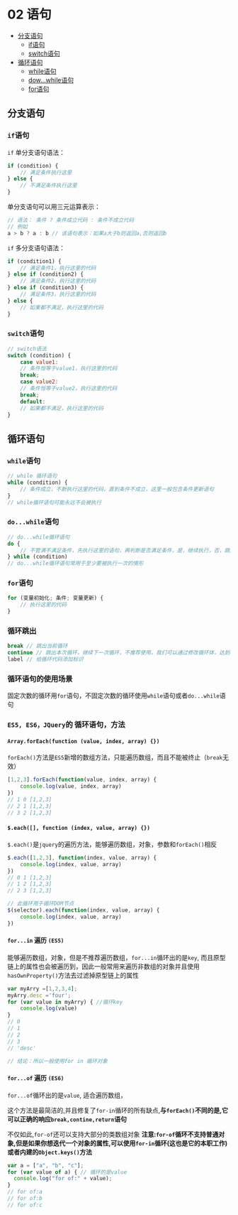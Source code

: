 # 02 语句
- [分支语句](#分支语句)
    - [if语句](#`if`语句)
    - [switch语句](#`switch`语句)
- [循环语句](#循环语句)
    - [while语句](#`while`语句)
    - [dow...while语句](#`do...while`语句)
    - [for语句](#for语句)

<src-BackToTop></src-BackToTop>
<src-MetaChange></src-MetaChange>

## 分支语句
### `if`语句
`if` 单分支语句语法：
```js
if (condition) {
    // 满足条件执行这里
} else {
    // 不满足条件执行这里
}
```
单分支语句可以用三元运算表示：
```js
// 语法： 条件 ? 条件成立代码 : 条件不成立代码
// 例如
a > b ? a : b // 该语句表示：如果a大于b则返回a,否则返回b
```
`if` 多分支语句语法：
```js
if (condition1) {
    // 满足条件1，执行这里的代码
} else if (condition2) {
    // 满足条件2，执行这里的代码
} else if (condition3) {
    // 满足条件3，执行这里的代码
} else {
    // 如果都不满足，执行这里的代码
}
```
### `switch`语句
```js
// switch语法
switch (condition) {
    case value1:
    // 条件恒等于value1，执行这里的代码
    break;
    case value2:
    // 条件恒等于value2，执行这里的代码
    break;
    default:
    // 如果都不满足，执行这里的代码
}
```


## 循环语句

### `while`语句
```js
// while 循环语句
while (condition) {
    // 条件成立，不断执行这里的代码，直到条件不成立，这里一般包含条件更新语句
}
// while循环语句可能永远不会被执行
```
### `do...while`语句
```js
// do...while循环语句
do {
    // 不管满不满足条件，先执行这里的语句，再判断是否满足条件，是，继续执行，否，跳出循环，这里一般也包含条件更新
} while (condition)
// do...while循环语句常用于至少要被执行一次的情形
```

### `for`语句
```js
for (变量初始化; 条件; 变量更新) {
    // 执行这里的代码
}
```

### 循环跳出
```js
break // 跳出当前循环
continue // 跳出本次循环，继续下一次循环，不推荐使用，我们可以通过修改循环体，达到相同的效果
label // 给循环代码添加标识
```
### 循环语句的使用场景
固定次数的循环用`for`语句，不固定次数的循环使用`while`语句或者`do...while`语句

### `ES5, ES6，JQuery`的 循环语句，方法
#### `Array.forEach(function (value, index, array) {})`
`forEach()`方法是`ES5`新增的数组方法，只能遍历数组，而且不能被终止（`break`无效）
```js
[1,2,3].forEach(function(value, index, array) {
    console.log(value, index, array) 
})
// 1 0 [1,2,3]
// 2 1 [1,2,3]
// 3 2 [1,2,3]
```
#### `$.each([], function (index, value, array) {})`
`$.each()`是`jquery`的遍历方法，能够遍历数组，对象，参数和`forEach()`相反
```js
$.each([1,2,3], function(index, value, array) {
    console.log(index, value, array)
})
// 0 1 [1,2,3]
// 1 2 [1,2,3]
// 2 3 [1,2,3]

// 此循环用于循环DOM节点
$(selector).each(function(index, value, array) {
    console.log(index, value, array)
})
```
#### `for...in` 遍历 `(ES5)`
能够遍历数组，对象，但是不推荐遍历数组，`for...in`循环出的是`key`, 而且原型链上的属性也会被遍历到，因此一般常用来遍历非数组的对象并且使用`hasOwnProperty()`方法去过滤掉原型链上的属性
```js
var myArry =[1,2,3,4];
myArry.desc ='four';
for (var value in myArry) { //循环key
    console.log(value)
}
// 0
// 1
// 2
// 3
// 'desc'

// 结论：所以一般使用for in 循环对象
```

#### `for...of` 遍历 `(ES6)`
`for...of`循环出的是`value`, 适合遍历数组，

这个方法是最简洁的,并且修复了`for-in`循环的所有缺点,**与`forEach()`不同的是,它可以正确的响应`break,contine,return`语句**

不仅如此,`for-of`还可以支持大部分的类数组对象 **注意:`for-of`循环不支持普通对象,但是如果你想迭代一个对象的属性,可以使用`for-in`循环(这也是它的本职工作)或者内建的`Object.keys()`方法**
```js
var a = ["a", "b", "c"];
for (var value of a) { // 循环的是value
  console.log("for of:" + value);
}
// for of:a
// for of:b
// for of:c
```